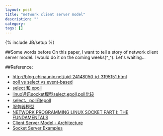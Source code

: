 ```yaml
---
layout: post
title: "network client server model"
description: ""
category: 
tags: []
---
```

{% include JB/setup %}

##Some words before
On this paper, I want to tell a story of network client server model. I would 
do it on the coming weeks(^_^). Let's waiting...

##Reference:
* <http://blog.chinaunix.net/uid-24148050-id-3195151.html>
* [poll vs select vs event-based ](http://daniel.haxx.se/docs/poll-vs-select.html)
* [select 和 epoll](http://www.cppblog.com/feixuwu/archive/2010/07/10/119995.html)
* [linux通讯socket模型select,epoll,poll比较](http://zhhzhh-43.blog.163.com/blog/static/12669737120129195459299/)
* [select、poll和epoll](http://blog.endlesscode.com/2010/03/27/select-poll-epoll-intro/)
* [服务器模型](http://blog.chinaunix.net/uid-24148050-id-3195151.html)
* [NETWORK PROGRAMMING LINUX SOCKET PART I: THE FUNDAMENTALS](http://www.tenouk.com/Module39.html)
* [Client Server Model - Architecture](http://www.tutorialspoint.com/unix_sockets/client_server_model.htm)
* [Socket Server Examples](http://www.tutorialspoint.com/unix_sockets/socket_server_example.htm)
